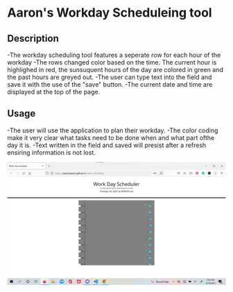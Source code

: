 # Aaron's Workday Scheduleing tool

## Description
-The workday scheduling tool features a seperate row for each hour of the workday
-The rows changed color based on the time. The current hour is highlighed in red, the sunsuquent hours of the day are colored in green and the past hours are greyed out.
-The user can type text into the field and save it with the use of the "save" button.
-The current date and time are displayed at the top of the page.

## Usage
-The user will use the application to plan their workday.
-The color coding make it very clear what tasks need to be done when and what part ofthe day it is.
-Text written in the field and saved will presist after a refresh ensiring information is not lost.

<img src ="Workday.png">